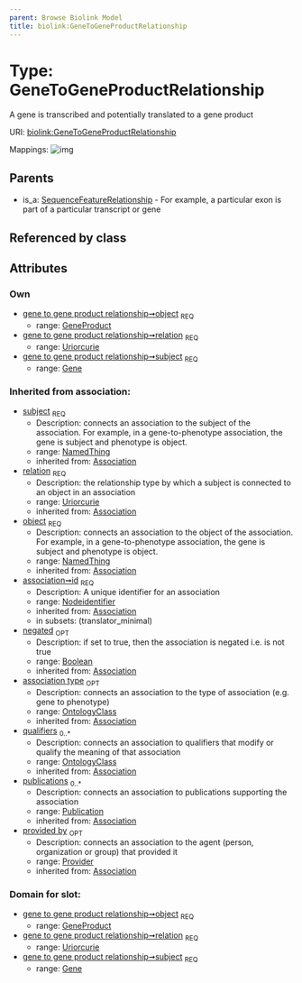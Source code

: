 ```yaml
---
parent: Browse Biolink Model
title: biolink:GeneToGeneProductRelationship
---
```


# Type: GeneToGeneProductRelationship


A gene is transcribed and potentially translated to a gene product

URI: [biolink:GeneToGeneProductRelationship](https://w3id.org/biolink/vocab/GeneToGeneProductRelationship)

Mappings:
![img](http://yuml.me/diagram/nofunky;dir:TB/class/\[Provider]<provided%20by(i)%200..1-%20\[GeneToGeneProductRelationship&#124;relation:uriorcurie;id(i):nodeidentifier;negated(i):boolean%20%3F],%20\[Publication]<publications(i)%200..*-%20\[GeneToGeneProductRelationship],%20\[OntologyClass]<qualifiers(i)%200..*-%20\[GeneToGeneProductRelationship],%20\[OntologyClass]<association%20type(i)%200..1-%20\[GeneToGeneProductRelationship],%20\[GeneProduct]<object%201..1-%20\[GeneToGeneProductRelationship],%20\[Gene]<subject%201..1-%20\[GeneToGeneProductRelationship],%20\[SequenceFeatureRelationship]^-\[GeneToGeneProductRelationship])

## Parents

 *  is_a: [SequenceFeatureRelationship](SequenceFeatureRelationship.md) - For example, a particular exon is part of a particular transcript or gene

## Referenced by class


## Attributes


### Own

 * [gene to gene product relationship➞object](gene_to_gene_product_relationship_object.md)  <sub>REQ</sub>
    * range: [GeneProduct](GeneProduct.md)
 * [gene to gene product relationship➞relation](gene_to_gene_product_relationship_relation.md)  <sub>REQ</sub>
    * range: [Uriorcurie](types/Uriorcurie.md)
 * [gene to gene product relationship➞subject](gene_to_gene_product_relationship_subject.md)  <sub>REQ</sub>
    * range: [Gene](Gene.md)

### Inherited from association:

 * [subject](subject.md)  <sub>REQ</sub>
    * Description: connects an association to the subject of the association. For example, in a gene-to-phenotype association, the gene is subject and phenotype is object.
    * range: [NamedThing](NamedThing.md)
    * inherited from: [Association](Association.md)
 * [relation](relation.md)  <sub>REQ</sub>
    * Description: the relationship type by which a subject is connected to an object in an association
    * range: [Uriorcurie](types/Uriorcurie.md)
    * inherited from: [Association](Association.md)
 * [object](object.md)  <sub>REQ</sub>
    * Description: connects an association to the object of the association. For example, in a gene-to-phenotype association, the gene is subject and phenotype is object.
    * range: [NamedThing](NamedThing.md)
    * inherited from: [Association](Association.md)
 * [association➞id](association_id.md)  <sub>REQ</sub>
    * Description: A unique identifier for an association
    * range: [Nodeidentifier](types/Nodeidentifier.md)
    * inherited from: [Association](Association.md)
    * in subsets: (translator_minimal)
 * [negated](negated.md)  <sub>OPT</sub>
    * Description: if set to true, then the association is negated i.e. is not true
    * range: [Boolean](types/Boolean.md)
    * inherited from: [Association](Association.md)
 * [association type](association_type.md)  <sub>OPT</sub>
    * Description: connects an association to the type of association (e.g. gene to phenotype)
    * range: [OntologyClass](OntologyClass.md)
    * inherited from: [Association](Association.md)
 * [qualifiers](qualifiers.md)  <sub>0..*</sub>
    * Description: connects an association to qualifiers that modify or qualify the meaning of that association
    * range: [OntologyClass](OntologyClass.md)
    * inherited from: [Association](Association.md)
 * [publications](publications.md)  <sub>0..*</sub>
    * Description: connects an association to publications supporting the association
    * range: [Publication](Publication.md)
    * inherited from: [Association](Association.md)
 * [provided by](provided_by.md)  <sub>OPT</sub>
    * Description: connects an association to the agent (person, organization or group) that provided it
    * range: [Provider](Provider.md)
    * inherited from: [Association](Association.md)

### Domain for slot:

 * [gene to gene product relationship➞object](gene_to_gene_product_relationship_object.md)  <sub>REQ</sub>
    * range: [GeneProduct](GeneProduct.md)
 * [gene to gene product relationship➞relation](gene_to_gene_product_relationship_relation.md)  <sub>REQ</sub>
    * range: [Uriorcurie](types/Uriorcurie.md)
 * [gene to gene product relationship➞subject](gene_to_gene_product_relationship_subject.md)  <sub>REQ</sub>
    * range: [Gene](Gene.md)
